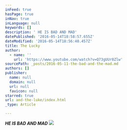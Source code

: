 ```yaml
---
inFeed: true
hasPage: true
inNav: true
inLanguage: null
keywords: []
description: ' HE IS BAD AND MAD'
datePublished: '2016-05-14T18:58:57.655Z'
dateModified: '2016-05-14T18:56:40.457Z'
title: The Lucky
author:
  - name: ''
    url: 'https://www.youtube.com/watch?v=Q73gUUr8Zlw'
sourcePath: _posts/2016-05-11-the-bad-and-the-mad.md
authors: []
publisher:
  name: null
  domain: null
  url: null
  favicon: null
starred: true
url: and-the-luke/index.html
_type: Article

---
```

_**HE IS BAD AND MAD**_
![](https://the-grid-user-content.s3-us-west-2.amazonaws.com/6cd0b2ac-758c-4b2f-9c41-4c4025797c92.png)